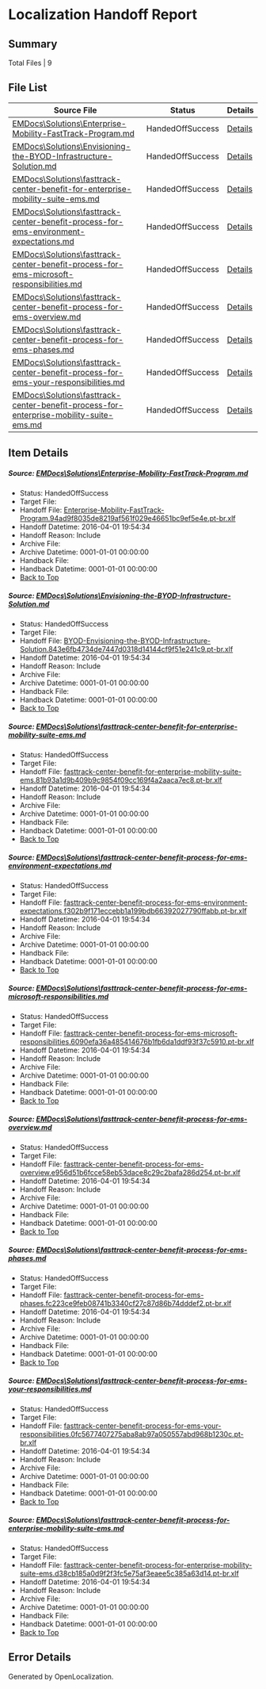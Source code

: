 # <a name='report-top'></a> Localization Handoff Report

## Summary
 Total Files | 9

## File List
 Source File | Status | Details 
 ----------- | ------ | ------- 
 [EMDocs\Solutions\Enterprise-Mobility-FastTrack-Program.md](https://github.com/Microsoft/EMDocs-pr/blob/53c1a11e3d2f9be44c063f790ade31debcea66bf/EMDocs/Solutions/Enterprise-Mobility-FastTrack-Program.md) | HandedOffSuccess | [Details](#90be70d58d29198df797fdc2389e319a2d3acc8991)
 [EMDocs\Solutions\Envisioning-the-BYOD-Infrastructure-Solution.md](https://github.com/Microsoft/EMDocs-pr/blob/53c1a11e3d2f9be44c063f790ade31debcea66bf/EMDocs/Solutions/Envisioning-the-BYOD-Infrastructure-Solution.md) | HandedOffSuccess | [Details](#351ed4bfc1d19b0d22a9bf755ba518ff3107f45892)
 [EMDocs\Solutions\fasttrack-center-benefit-for-enterprise-mobility-suite-ems.md](https://github.com/Microsoft/EMDocs-pr/blob/53c1a11e3d2f9be44c063f790ade31debcea66bf/EMDocs/Solutions/fasttrack-center-benefit-for-enterprise-mobility-suite-ems.md) | HandedOffSuccess | [Details](#08bfc92dca764ad308ff4debd446fb3465a960e295)
 [EMDocs\Solutions\fasttrack-center-benefit-process-for-ems-environment-expectations.md](https://github.com/Microsoft/EMDocs-pr/blob/53c1a11e3d2f9be44c063f790ade31debcea66bf/EMDocs/Solutions/fasttrack-center-benefit-process-for-ems-environment-expectations.md) | HandedOffSuccess | [Details](#087ff5c4872c07bb6fc96c27445c6517bbef3872100)
 [EMDocs\Solutions\fasttrack-center-benefit-process-for-ems-microsoft-responsibilities.md](https://github.com/Microsoft/EMDocs-pr/blob/53c1a11e3d2f9be44c063f790ade31debcea66bf/EMDocs/Solutions/fasttrack-center-benefit-process-for-ems-microsoft-responsibilities.md) | HandedOffSuccess | [Details](#a7b608a683a91cd0e5844b6bf8dc2a0e078120b0101)
 [EMDocs\Solutions\fasttrack-center-benefit-process-for-ems-overview.md](https://github.com/Microsoft/EMDocs-pr/blob/53c1a11e3d2f9be44c063f790ade31debcea66bf/EMDocs/Solutions/fasttrack-center-benefit-process-for-ems-overview.md) | HandedOffSuccess | [Details](#ef8b8dc58020cd62d67fb3191b0ed938dc41ea63102)
 [EMDocs\Solutions\fasttrack-center-benefit-process-for-ems-phases.md](https://github.com/Microsoft/EMDocs-pr/blob/53c1a11e3d2f9be44c063f790ade31debcea66bf/EMDocs/Solutions/fasttrack-center-benefit-process-for-ems-phases.md) | HandedOffSuccess | [Details](#f775d4c2a3064d987bfe3f0e630710bd19eebee9103)
 [EMDocs\Solutions\fasttrack-center-benefit-process-for-ems-your-responsibilities.md](https://github.com/Microsoft/EMDocs-pr/blob/53c1a11e3d2f9be44c063f790ade31debcea66bf/EMDocs/Solutions/fasttrack-center-benefit-process-for-ems-your-responsibilities.md) | HandedOffSuccess | [Details](#0fcfc0d192889ecba89282e37a6c38b96ca86b91104)
 [EMDocs\Solutions\fasttrack-center-benefit-process-for-enterprise-mobility-suite-ems.md](https://github.com/Microsoft/EMDocs-pr/blob/53c1a11e3d2f9be44c063f790ade31debcea66bf/EMDocs/Solutions/fasttrack-center-benefit-process-for-enterprise-mobility-suite-ems.md) | HandedOffSuccess | [Details](#329daed8aeaadfe2c3f9e72e3be70670fa0192da105)

## Item Details
##### <a name='90be70d58d29198df797fdc2389e319a2d3acc8991'></a> Source: [EMDocs\Solutions\Enterprise-Mobility-FastTrack-Program.md](https://github.com/Microsoft/EMDocs-pr/blob/53c1a11e3d2f9be44c063f790ade31debcea66bf/EMDocs/Solutions/Enterprise-Mobility-FastTrack-Program.md)
* Status: HandedOffSuccess
* Target File: 
* Handoff File: [Enterprise-Mobility-FastTrack-Program.94ad9f8035de8219af561f029e46651bc9ef5e4e.pt-br.xlf](https://github.com/Microsoft/EM.handoff/blob/3f63a177d203594be10131a622db708c91b07f76/ol-handoff/Microsoft/EMDocs-pr.pt-br/master/Enterprise-Mobility-FastTrack-Program.94ad9f8035de8219af561f029e46651bc9ef5e4e.pt-br.xlf)
* Handoff Datetime: 2016-04-01 19:54:34
* Handoff Reason: Include
* Archive File: 
* Archive Datetime: 0001-01-01 00:00:00
* Handback File: 
* Handback Datetime: 0001-01-01 00:00:00
* [Back to Top](#report-top)

##### <a name='351ed4bfc1d19b0d22a9bf755ba518ff3107f45892'></a> Source: [EMDocs\Solutions\Envisioning-the-BYOD-Infrastructure-Solution.md](https://github.com/Microsoft/EMDocs-pr/blob/53c1a11e3d2f9be44c063f790ade31debcea66bf/EMDocs/Solutions/Envisioning-the-BYOD-Infrastructure-Solution.md)
* Status: HandedOffSuccess
* Target File: 
* Handoff File: [BYOD-Envisioning-the-BYOD-Infrastructure-Solution.843e6fb4734de7447d0318d14144cf9f51e241c9.pt-br.xlf](https://github.com/Microsoft/EM.handoff/blob/3f63a177d203594be10131a622db708c91b07f76/ol-handoff/Microsoft/EMDocs-pr.pt-br/master/BYOD-Envisioning-the-BYOD-Infrastructure-Solution.843e6fb4734de7447d0318d14144cf9f51e241c9.pt-br.xlf)
* Handoff Datetime: 2016-04-01 19:54:34
* Handoff Reason: Include
* Archive File: 
* Archive Datetime: 0001-01-01 00:00:00
* Handback File: 
* Handback Datetime: 0001-01-01 00:00:00
* [Back to Top](#report-top)

##### <a name='08bfc92dca764ad308ff4debd446fb3465a960e295'></a> Source: [EMDocs\Solutions\fasttrack-center-benefit-for-enterprise-mobility-suite-ems.md](https://github.com/Microsoft/EMDocs-pr/blob/53c1a11e3d2f9be44c063f790ade31debcea66bf/EMDocs/Solutions/fasttrack-center-benefit-for-enterprise-mobility-suite-ems.md)
* Status: HandedOffSuccess
* Target File: 
* Handoff File: [fasttrack-center-benefit-for-enterprise-mobility-suite-ems.81b93a1d9b409b9c9854f09cc169f4a2aaca7ec8.pt-br.xlf](https://github.com/Microsoft/EM.handoff/blob/3f63a177d203594be10131a622db708c91b07f76/ol-handoff/Microsoft/EMDocs-pr.pt-br/master/fasttrack-center-benefit-for-enterprise-mobility-suite-ems.81b93a1d9b409b9c9854f09cc169f4a2aaca7ec8.pt-br.xlf)
* Handoff Datetime: 2016-04-01 19:54:34
* Handoff Reason: Include
* Archive File: 
* Archive Datetime: 0001-01-01 00:00:00
* Handback File: 
* Handback Datetime: 0001-01-01 00:00:00
* [Back to Top](#report-top)

##### <a name='087ff5c4872c07bb6fc96c27445c6517bbef3872100'></a> Source: [EMDocs\Solutions\fasttrack-center-benefit-process-for-ems-environment-expectations.md](https://github.com/Microsoft/EMDocs-pr/blob/53c1a11e3d2f9be44c063f790ade31debcea66bf/EMDocs/Solutions/fasttrack-center-benefit-process-for-ems-environment-expectations.md)
* Status: HandedOffSuccess
* Target File: 
* Handoff File: [fasttrack-center-benefit-process-for-ems-environment-expectations.f302b9f171eccebb1a199bdb66392027790ffabb.pt-br.xlf](https://github.com/Microsoft/EM.handoff/blob/3f63a177d203594be10131a622db708c91b07f76/ol-handoff/Microsoft/EMDocs-pr.pt-br/master/fasttrack-center-benefit-process-for-ems-environment-expectations.f302b9f171eccebb1a199bdb66392027790ffabb.pt-br.xlf)
* Handoff Datetime: 2016-04-01 19:54:34
* Handoff Reason: Include
* Archive File: 
* Archive Datetime: 0001-01-01 00:00:00
* Handback File: 
* Handback Datetime: 0001-01-01 00:00:00
* [Back to Top](#report-top)

##### <a name='a7b608a683a91cd0e5844b6bf8dc2a0e078120b0101'></a> Source: [EMDocs\Solutions\fasttrack-center-benefit-process-for-ems-microsoft-responsibilities.md](https://github.com/Microsoft/EMDocs-pr/blob/53c1a11e3d2f9be44c063f790ade31debcea66bf/EMDocs/Solutions/fasttrack-center-benefit-process-for-ems-microsoft-responsibilities.md)
* Status: HandedOffSuccess
* Target File: 
* Handoff File: [fasttrack-center-benefit-process-for-ems-microsoft-responsibilities.6090efa36a485414676b1fb6da1ddf93f37c5910.pt-br.xlf](https://github.com/Microsoft/EM.handoff/blob/3f63a177d203594be10131a622db708c91b07f76/ol-handoff/Microsoft/EMDocs-pr.pt-br/master/fasttrack-center-benefit-process-for-ems-microsoft-responsibilities.6090efa36a485414676b1fb6da1ddf93f37c5910.pt-br.xlf)
* Handoff Datetime: 2016-04-01 19:54:34
* Handoff Reason: Include
* Archive File: 
* Archive Datetime: 0001-01-01 00:00:00
* Handback File: 
* Handback Datetime: 0001-01-01 00:00:00
* [Back to Top](#report-top)

##### <a name='ef8b8dc58020cd62d67fb3191b0ed938dc41ea63102'></a> Source: [EMDocs\Solutions\fasttrack-center-benefit-process-for-ems-overview.md](https://github.com/Microsoft/EMDocs-pr/blob/53c1a11e3d2f9be44c063f790ade31debcea66bf/EMDocs/Solutions/fasttrack-center-benefit-process-for-ems-overview.md)
* Status: HandedOffSuccess
* Target File: 
* Handoff File: [fasttrack-center-benefit-process-for-ems-overview.e956d51b6fcce58eb53dace8c29c2bafa286d254.pt-br.xlf](https://github.com/Microsoft/EM.handoff/blob/3f63a177d203594be10131a622db708c91b07f76/ol-handoff/Microsoft/EMDocs-pr.pt-br/master/fasttrack-center-benefit-process-for-ems-overview.e956d51b6fcce58eb53dace8c29c2bafa286d254.pt-br.xlf)
* Handoff Datetime: 2016-04-01 19:54:34
* Handoff Reason: Include
* Archive File: 
* Archive Datetime: 0001-01-01 00:00:00
* Handback File: 
* Handback Datetime: 0001-01-01 00:00:00
* [Back to Top](#report-top)

##### <a name='f775d4c2a3064d987bfe3f0e630710bd19eebee9103'></a> Source: [EMDocs\Solutions\fasttrack-center-benefit-process-for-ems-phases.md](https://github.com/Microsoft/EMDocs-pr/blob/53c1a11e3d2f9be44c063f790ade31debcea66bf/EMDocs/Solutions/fasttrack-center-benefit-process-for-ems-phases.md)
* Status: HandedOffSuccess
* Target File: 
* Handoff File: [fasttrack-center-benefit-process-for-ems-phases.fc223ce9feb08741b3340cf27c87d86b74dddef2.pt-br.xlf](https://github.com/Microsoft/EM.handoff/blob/3f63a177d203594be10131a622db708c91b07f76/ol-handoff/Microsoft/EMDocs-pr.pt-br/master/fasttrack-center-benefit-process-for-ems-phases.fc223ce9feb08741b3340cf27c87d86b74dddef2.pt-br.xlf)
* Handoff Datetime: 2016-04-01 19:54:34
* Handoff Reason: Include
* Archive File: 
* Archive Datetime: 0001-01-01 00:00:00
* Handback File: 
* Handback Datetime: 0001-01-01 00:00:00
* [Back to Top](#report-top)

##### <a name='0fcfc0d192889ecba89282e37a6c38b96ca86b91104'></a> Source: [EMDocs\Solutions\fasttrack-center-benefit-process-for-ems-your-responsibilities.md](https://github.com/Microsoft/EMDocs-pr/blob/53c1a11e3d2f9be44c063f790ade31debcea66bf/EMDocs/Solutions/fasttrack-center-benefit-process-for-ems-your-responsibilities.md)
* Status: HandedOffSuccess
* Target File: 
* Handoff File: [fasttrack-center-benefit-process-for-ems-your-responsibilities.0fc5677407275aba8ab97a050557abd968b1230c.pt-br.xlf](https://github.com/Microsoft/EM.handoff/blob/3f63a177d203594be10131a622db708c91b07f76/ol-handoff/Microsoft/EMDocs-pr.pt-br/master/fasttrack-center-benefit-process-for-ems-your-responsibilities.0fc5677407275aba8ab97a050557abd968b1230c.pt-br.xlf)
* Handoff Datetime: 2016-04-01 19:54:34
* Handoff Reason: Include
* Archive File: 
* Archive Datetime: 0001-01-01 00:00:00
* Handback File: 
* Handback Datetime: 0001-01-01 00:00:00
* [Back to Top](#report-top)

##### <a name='329daed8aeaadfe2c3f9e72e3be70670fa0192da105'></a> Source: [EMDocs\Solutions\fasttrack-center-benefit-process-for-enterprise-mobility-suite-ems.md](https://github.com/Microsoft/EMDocs-pr/blob/53c1a11e3d2f9be44c063f790ade31debcea66bf/EMDocs/Solutions/fasttrack-center-benefit-process-for-enterprise-mobility-suite-ems.md)
* Status: HandedOffSuccess
* Target File: 
* Handoff File: [fasttrack-center-benefit-process-for-enterprise-mobility-suite-ems.d38cb185a0d9f2f3fc5e75af3eaee5c385a63d14.pt-br.xlf](https://github.com/Microsoft/EM.handoff/blob/3f63a177d203594be10131a622db708c91b07f76/ol-handoff/Microsoft/EMDocs-pr.pt-br/master/fasttrack-center-benefit-process-for-enterprise-mobility-suite-ems.d38cb185a0d9f2f3fc5e75af3eaee5c385a63d14.pt-br.xlf)
* Handoff Datetime: 2016-04-01 19:54:34
* Handoff Reason: Include
* Archive File: 
* Archive Datetime: 0001-01-01 00:00:00
* Handback File: 
* Handback Datetime: 0001-01-01 00:00:00
* [Back to Top](#report-top)


## Error Details

Generated by OpenLocalization.
